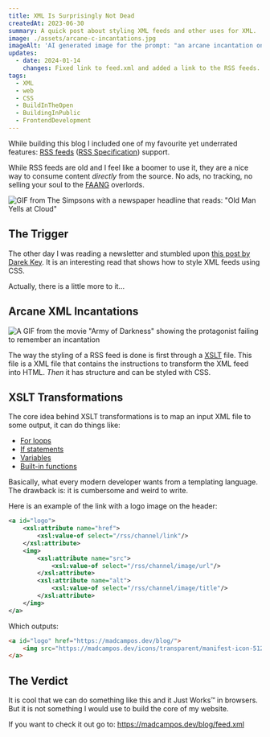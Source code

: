 ```yaml
---
title: XML Is Surprisingly Not Dead
createdAt: 2023-06-30
summary: A quick post about styling XML feeds and other uses for XML.
image: ./assets/arcane-c-incantations.jpg
imageAlt: 'AI generated image for the prompt: "an arcane incantation on an old manuscript with C++ code"'
updates:
  - date: 2024-01-14
    changes: Fixed link to feed.xml and added a link to the RSS feeds.
tags:
  - XML
  - web
  - CSS
  - BuildInTheOpen
  - BuildingInPublic
  - FrontendDevelopment
---
```

While building this blog I included one of my favourite yet underrated features: [RSS feeds](https://aboutfeeds.com/) ([RSS Specification](https://www.rssboard.org/rss-specification)) support.

While RSS feeds are old and I feel like a boomer to use it, they are a nice way to consume content _directly_ from the source. No ads, no tracking, no selling your soul to the [FAANG](https://en.wikipedia.org/wiki/Big_Tech) overlords.

![GIF from The Simpsons with a newspaper headline that reads: "Old Man Yells at Cloud"](./assets/old-man-yells-at-cloud.gif)

## The Trigger

The other day I was reading a newsletter and stumbled upon [this post by Darek Key](https://darekkay.com/blog/rss-styling/). It is an interesting read that shows how to style XML feeds using CSS.

Actually, there is a little more to it...

## Arcane XML Incantations

![A GIF from the movie "Army of Darkness" showing the protagonist failing to remember an incantation](./assets/klaatu-barada-nikto.gif)

The way the styling of a RSS feed is done is first through a [XSLT](https://developer.mozilla.org/en-US/docs/Web/XSLT) file. This file is a XML file that contains the instructions to transform the XML feed into HTML. _Then_ it has structure and can be styled with CSS.

## XSLT Transformations

The core idea behind XSLT transformations is to map an input XML file to some output, it can do things like:
- [For loops](https://developer.mozilla.org/en-US/docs/Web/XSLT/Element/for-each)
- [If statements](https://developer.mozilla.org/en-US/docs/Web/XSLT/Element/if)
- [Variables](https://developer.mozilla.org/en-US/docs/Web/XSLT/Element/variable)
- [Built-in functions](https://developer.mozilla.org/en-US/docs/Web/XPath/Functions)

Basically, what every modern developer wants from a templating language. The drawback is: it is cumbersome and weird to write.

Here is an example of the link with a logo image on the header:
```xml
<a id="logo">
	<xsl:attribute name="href">
		<xsl:value-of select="/rss/channel/link"/>
	</xsl:attribute>
	<img>
		<xsl:attribute name="src">
			<xsl:value-of select="/rss/channel/image/url"/>
		</xsl:attribute>
		<xsl:attribute name="alt">
			<xsl:value-of select="/rss/channel/image/title"/>
		</xsl:attribute>
	</img>
</a>
```

Which outputs:
```html
<a id="logo" href="https://madcampos.dev/blog/">
	<img src="https://madcampos.dev/icons/transparent/manifest-icon-512.png" alt="Marco Campos' Blog">
</a>
```

## The Verdict

It is cool that we can do something like this and it Just Works™ in browsers. But it is not something I would use to build the core of my website.

If you want to check it out go to: https://madcampos.dev/blog/feed.xml
